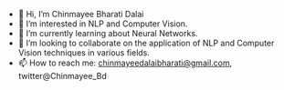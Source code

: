 - 👋 Hi, I’m Chinmayee Bharati Dalai
- 👀 I’m interested in NLP and Computer Vision.
- 🌱 I’m currently learning about Neural Networks.
- 💞️ I’m looking to collaborate on the application of NLP and Computer Vision techniques in various fields.
- 📫 How to reach me: chinmayeedalaibharati@gmail.com, twitter@Chinmayee_Bd



<!---
chinmayeeb96/chinmayeeb96 is a ✨ special ✨ repository because its `README.md` (this file) appears on your GitHub profile.
You can click the Preview link to take a look at your changes.
--->
